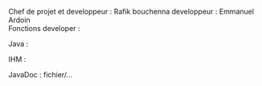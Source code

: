 Chef de projet et developpeur : Rafik bouchenna
developpeur : Emmanuel Ardoin  
Fonctions developer :

Java :





IHM :



JavaDoc : fichier/...

